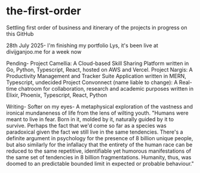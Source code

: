 # the-first-order
Settling first order of business and itinerary of the projects in progress on this GitHub

28th July 2025-
I'm finishing my portfolio Lys, it's been live at divijganjoo.me for a week now

Pending-
Project Camellia: A Cloud-based Skill Sharing Platform written in Go, Python, Typescript, React, hosted on AWS and Vercel.
Project Nargis: A Productivity Management and Tracker Suite Application written in MERN, Typescript, undecided
Project Convonnect (name liable to change): A Real-time chatroom for collaboration, research and academic purposes written in Elixir, Phoenix, Typescript, React, Python

Writing-
Softer on my eyes- A metaphysical exploration of the vastness and ironical mundaneness of life from the lens of wilting youth.
"Humans were meant to live in fear. Born in it, molded by it, naturally guided by it to survive. Perhaps the fact that we'd come so far as a species was paradoxical given the fact we still live in the same tendencies. There's a definite argument in psychology for the presence of 8 billion unique people, but also similarly for the infallacy that the entirety of the human race can be reduced to the same repetitive, identifiable yet humorous manifestations of the same set of tendencies in 8 billion fragmentations. Humanity, thus, was doomed to an predictable bounded limit in expected or probable behaviour."  

